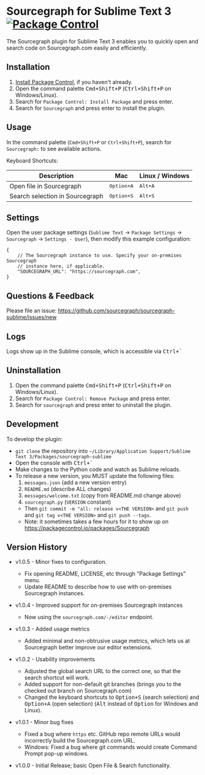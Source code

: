 # Sourcegraph for Sublime Text 3 [![Package Control](https://img.shields.io/packagecontrol/dt/Sourcegraph.svg)](https://packagecontrol.io/packages/Sourcegraph)

The Sourcegraph plugin for Sublime Text 3 enables you to quickly open and search code on Sourcegraph.com easily and efficiently.

## Installation

1. [Install Package Control](https://packagecontrol.io/installation), if you haven't already.
1. Open the command palette <kbd>Cmd+Shift+P</kbd> (<kbd>Ctrl+Shift+P</kbd> on Windows/Linux).
2. Search for `Package Control: Install Package` and press enter.
3. Search for `Sourcegraph` and press enter to install the plugin.


## Usage

In the command palette (`Cmd+Shift+P` or `Ctrl+Shift+P`), search for `Sourcegraph:` to see available actions.

Keyboard Shortcuts:

| Description                     | Mac                 | Linux / Windows  |
|---------------------------------|---------------------|------------------|
| Open file in Sourcegraph        | <kbd>Option+A</kbd> | <kbd>Alt+A</kbd> |
| Search selection in Sourcegraph | <kbd>Option+S</kbd> | <kbd>Alt+S</kbd> |


## Settings

Open the user package settings (`Sublime Text` -> `Package Settings` -> `Sourcegraph` -> `Settings - User`), then modify this example configuration:

```
{
	// The Sourcegraph instance to use. Specify your on-premises Sourcegraph
	// instance here, if applicable.
	"SOURCEGRAPH_URL": "https://sourcegraph.com",
}
```


## Questions & Feedback

Please file an issue: https://github.com/sourcegraph/sourcegraph-sublime/issues/new


## Logs

Logs show up in the Sublime console, which is accessible via <kbd>Ctrl+`</kbd>


## Uninstallation

1. Open the command palette <kbd>Cmd+Shift+P</kbd> (<kbd>Ctrl+Shift+P</kbd> on Windows/Linux).
2. Search for `Package Control: Remove Package` and press enter.
3. Search for `sourcegraph` and press enter to uninstall the plugin.


## Development

To develop the plugin:

- `git clone` the repository into `~/Library/Application Support/Sublime Text 3/Packages/sourcegraph-sublime`
- Open the console with <kbd>Ctrl+`</kbd>
- Make changes to the Python code and watch as Sublime reloads.
- To release a new version, you MUST update the following files:
  1. `messages.json` (add a new version entry)
  2. `README.md` (describe ALL changes)
  3. `messages/welcome.txt` (copy from README.md change above)
  4. `sourcegraph.py` (`VERSION` constant)
  - Then `git commit -m "all: release v<THE VERSION>` and `git push` and `git tag v<THE VERSION>` and `git push --tags`.
  - Note: it sometimes takes a few hours for it to show up on https://packagecontrol.io/packages/Sourcegraph


## Version History

- v1.0.5 - Minor fixes to configuration.
    - Fix opening README, LICENSE, etc through "Package Settings" menu.
    - Update README to describe how to use with on-premises Sourcegraph instances.

- v1.0.4 - Improved support for on-premises Sourcegraph instances
    - Now using the `sourcegraph.com/-/editor` endpoint.

- v1.0.3 - Added usage metrics
    - Added minimal and non-obtrusive usage metrics, which lets us at Sourcegraph better improve our editor extensions.

- v1.0.2 - Usability improvements
    - Adjusted the global search URL to the correct one, so that the search shortcut will work.
    - Added support for non-default git branches (brings you to the checked out branch on Sourcegraph.com)
    - Changed the keyboard shortcuts to <kbd>Option+S</kbd> (search selection) and <kbd>Option+A</kbd> (open selection) (<kbd>Alt</kbd> instead of <kbd>Option</kbd> for Windows and Linux).

- v1.0.1 - Minor bug fixes
    - Fixed a bug where `https` etc. GitHub repo remote URLs would incorrectly build the Sourcegraph.com URL.
    - Windows: Fixed a bug where git commands would create Command Prompt pop-up windows.

- v1.0.0 - Initial Release; basic Open File & Search functionality.
